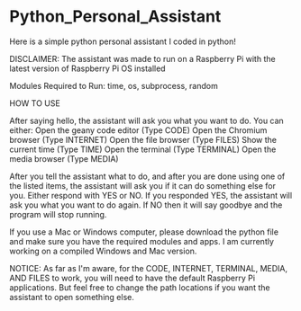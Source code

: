 # Python_Personal_Assistant
Here is a simple python personal assistant I coded in python!

DISCLAIMER:
The assistant was made to run on a Raspberry Pi with the latest version of Raspberry Pi OS installed

Modules Required to Run:
time,
os,
subprocess,
random


HOW TO USE

After saying hello, the assistant will ask you what you want to do.
You can either:
Open the geany code editor (Type CODE)
Open the Chromium browser (Type INTERNET)
Open the file browser (Type FILES)
Show the current time (Type TIME)
Open the terminal (Type TERMINAL)
Open the media browser (Type MEDIA)

After you tell the assistant what to do, and after you are done using one of the listed items, the assistant will ask
you if it can do something else for you. Either respond with YES or NO. If you responded YES, the assistant will ask you
what you want to do again. If NO then it will say goodbye and the program will stop running.

If you use a Mac or Windows computer, please download the python file and make sure you have the required modules and apps.
I am currently working on a compiled Windows and Mac version.

NOTICE:
As far as I'm aware, for the CODE, INTERNET, TERMINAL, MEDIA, AND FILES to work, you will need to have the default Raspberry Pi applications. But feel free to change the path locations if you want the assistant to open something else.



